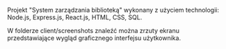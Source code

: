 Projekt "System zarządzania biblioteką" wykonany z użyciem technologii: Node.js, Express.js, React.js, HTML, CSS, SQL.

W folderze client/screenshots znaleźć można zrzuty ekranu przedstawiające wygląd graficznego interfejsu użytkownika. 
